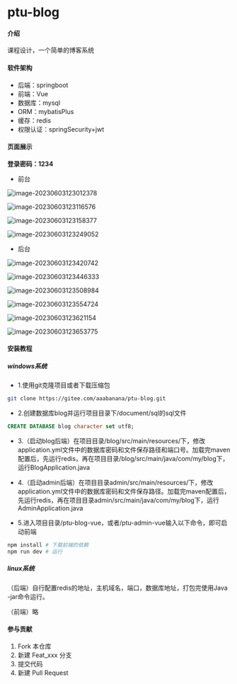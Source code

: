 # ptu-blog

#### 介绍

课程设计，一个简单的博客系统

#### 软件架构

- 后端：springboot
- 前端：Vue
- 数据库：mysql
- ORM：mybatisPlus
- 缓存：redis
- 权限认证：springSecurity+jwt



#### 页面展示

**登录密码：1234**

- 前台

![image-20230603123012378](./document/img/image-20230603123012378.png)

![image-20230603123116576](./document/img/image-20230603123116576.png)

![image-20230603123158377](./document/img/image-20230603123158377.png)

![image-20230603123249052](./document/img/image-20230603123249052.png)

- 后台

![image-20230603123420742](./document/img/image-20230603123420742.png)

![image-20230603123446333](./document/img/image-20230603123446333.png)

![image-20230603123508984](./document/img/image-20230603123508984.png)

![image-20230603123554724](./document/img/image-20230603123554724.png)

![image-20230603123621154](./document/img/image-20230603123621154.png)

![image-20230603123653775](./document/img/image-20230603123653775.png)



#### 安装教程

##### windows系统

- 1.使用git克隆项目或者下载压缩包

```bash
git clone https://gitee.com/aaabanana/ptu-blog.git
```

- 2.创建数据库blog并运行项目目录下/document/sql的sql文件

```sql
CREATE DATABASE blog character set utf8;
```

- 3.（启动blog后端）在项目目录/blog/src/main/resources/下，修改application.yml文件中的数据库密码和文件保存路径和端口号。加载完maven配置后，先运行redis，再在项目目录/blog/src/main/java/com/my/blog下，运行BlogApplication.java

- 4.（启动admin后端）在项目目录admin/src/main/resources/下，修改application.yml文件中的数据库密码和文件保存路径。加载完maven配置后，先运行redis，再在项目目录admin/src/main/java/com/my/blog下，运行AdminApplication.java

- 5.进入项目目录/ptu-blog-vue，或者/ptu-admin-vue输入以下命令，即可启动前端

```bash
npm install # 下载前端的依赖
npm run dev # 运行
```

##### linux系统

（后端）自行配置redis的地址，主机域名，端口，数据库地址，打包完使用Java -jar命令运行。

（前端）略



#### 参与贡献

1.  Fork 本仓库
2.  新建 Feat_xxx 分支
3.  提交代码
4.  新建 Pull Request

